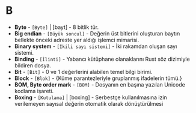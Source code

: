 # **B**

* **Byte** - `[Byte]` | [bayt] - 8 bitlik tür.
* **Big endian** - `[Büyük soncul]` - Değerin üst bitlerini oluşturan baytın bellekte önceki adreste yer aldığı işlemci mimarisi.
* **Binary system** - `[İkili sayı sistemi]` - İki rakamdan oluşan sayı sistemi.
* **Binding** - `[İlinti]` - Yabancı kütüphane olanaklarını Rust söz dizimiyle bildiren dosya.
* **Bit** - `[Bit]` - 0 ve 1 değerlerini alabilen temel bilgi birimi.
* **Block** - `[Blok]` - {Küme parantezleriyle gruplanmış ifadelerin tümü.}
* **BOM, Byte order mark** - `[BOM]` - Dosyanın en başına yazılan Unicode kodlama işareti.
* **Boxing** - `[Kutulama]` | [boxing] - Serbestçe kullanılmasına izin verilemeyen sayısal değerin otomatik olarak dönüştürülmesi
